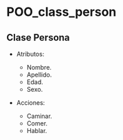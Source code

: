 # POO_class_person

## Clase Persona  
* Atributos:  
  * Nombre.  
  * Apellido.  
  * Edad.  
  * Sexo.  
  
* Acciones:  
  * Caminar.  
  * Comer.  
  * Hablar.  
